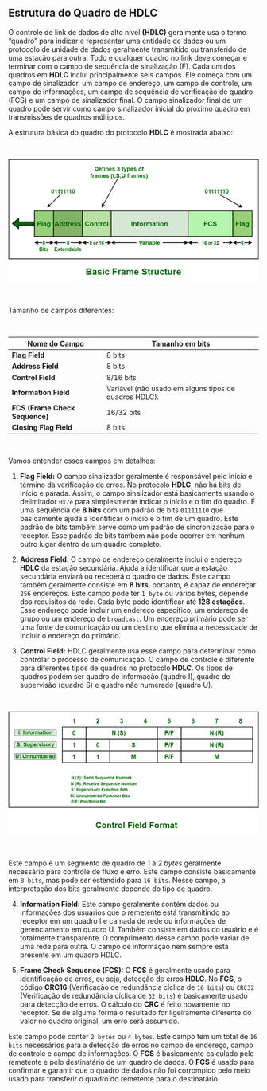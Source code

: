 ## Estrutura do Quadro de HDLC

O controle de link de dados de alto nível **(HDLC)** geralmente usa o termo “quadro” para indicar e representar uma entidade de dados ou um protocolo de unidade de dados geralmente transmitido ou transferido de uma estação para outra. Todo e qualquer quadro no link deve começar e terminar com o campo de sequência de sinalização (F). Cada um dos quadros em **HDLC** inclui principalmente seis campos. Ele começa com um campo de sinalizador, um campo de endereço, um campo de controle, um campo de informações, um campo de sequência de verificação de quadro (FCS) e um campo de sinalizador final. O campo sinalizador final de um quadro pode servir como campo sinalizador inicial do próximo quadro em transmissões de quadros múltiplos.

A estrutura básica do quadro do protocolo **HDLC** é mostrada abaixo:

<br>

 ![hdlc-frame-structure](../../../../../../static/community/docs/tutorials/network/layers/data_link/protocols/HDLC/hdlc-frame-structure.png)

<br>

Tamanho de campos diferentes:

<br>

| Nome do Campo | Tamanho em bits |
| ------ | ----------- |
| **Flag Field** |  8 bits |
| **Address Field** | 8 bits |
| **Control Field** | 8/16 bits |
| **Information Field** | Variável (não usado em alguns tipos de quadros HDLC). |
| **FCS (Frame Check Sequence)** |  16/32 bits  |
| **Closing Flag Field** | 8 bits |
 
<br>

Vamos entender esses campos em detalhes:


1. **Flag Field:** O campo sinalizador geralmente é responsável pelo início e término da verificação de erros. No protocolo **HDLC**, não há bits de início e parada. Assim, o campo sinalizador está basicamente usando o delimitador `0x7e` para simplesmente indicar o início e o fim do quadro.
É uma sequência de **8 bits** com um padrão de bits `01111110` que basicamente ajuda a identificar o início e o fim de um quadro. Este padrão de bits também serve como um padrão de sincronização para o receptor. Esse padrão de bits também não pode ocorrer em nenhum outro lugar dentro de um quadro completo.


2. **Address Field:** O campo de endereço geralmente inclui o endereço **HDLC** da estação secundária. Ajuda a identificar que a estação secundária enviará ou receberá o quadro de dados. Este campo também geralmente consiste em **8 bits**, portanto, é capaz de endereçar `256` endereços. Este campo pode ter `1 byte` ou vários bytes, depende dos requisitos da rede. Cada byte pode identificar até **128 estações**.
Esse endereço pode incluir um endereço específico, um endereço de grupo ou um endereço de `broadcast`. Um endereço primário pode ser uma fonte de comunicação ou um destino que elimina a necessidade de incluir o endereço do primário.

3. **Control Field:** HDLC geralmente usa esse campo para determinar como controlar o processo de comunicação. O campo de controle é diferente para diferentes tipos de quadros no protocolo **HDLC**. Os tipos de quadros podem ser quadro de informação (quadro I), quadro de supervisão (quadro S) e quadro não numerado (quadro U).

<br>

![hdlc-frame-structure](../../../../../../static/community/docs/tutorials/network/layers/data_link/protocols/HDLC/hdlc-control-field.png)

<br>

Este campo é um segmento de quadro de 1 a 2 *bytes* geralmente necessário para controle de fluxo e erro. Este campo consiste basicamente em `8 bits`, mas pode ser estendido para `16 bits`. Nesse campo, a interpretação dos bits geralmente depende do tipo de quadro.


4. **Information Field:** Este campo geralmente contém dados ou informações dos usuários que o remetente está transmitindo ao receptor em um quadro I e camada de rede ou informações de gerenciamento em quadro U. Também consiste em dados do usuário e é totalmente transparente. O comprimento desse campo pode variar de uma rede para outra.
O campo de informação nem sempre está presente em um quadro HDLC.


5. **Frame Check Sequence (FCS):** O **FCS** é geralmente usado para identificação de erros, ou seja, detecção de erros **HDLC**. No **FCS**, o código **CRC16** (Verificação de redundância cíclica de `16 bits`) ou `CRC32` (Verificação de redundância cíclica de `32 bits`) é basicamente usado para detecção de erros. O cálculo do **CRC** é feito novamente no receptor. Se de alguma forma o resultado for ligeiramente diferente do valor no quadro original, um erro será assumido.

Este campo pode conter `2 bytes` ou `4 bytes`. Este campo tem um total de `16 bits` necessários para a detecção de erros no campo de endereço, campo de controle e campo de informações. O **FCS** é basicamente calculado pelo remetente e pelo destinatário de um quadro de dados. O **FCS** é usado para confirmar e garantir que o quadro de dados não foi corrompido pelo meio usado para transferir o quadro do remetente para o destinatário.